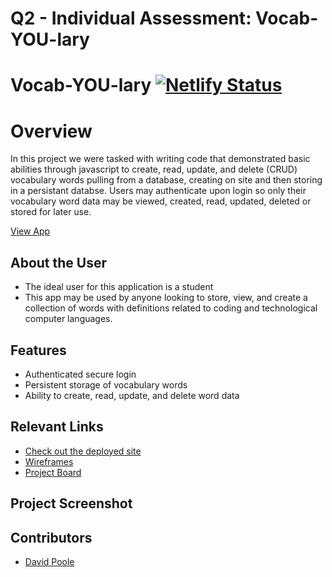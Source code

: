 # Q2 - Individual Assessment: Vocab-YOU-lary
# Vocab-YOU-lary [![Netlify Status](https://api.netlify.com/api/v1/badges/35a3ef97-90e0-4806-a2c3-03a599aba090/deploy-status)](https://app.netlify.com/sites/davidpoole-vocab-you-lary/deploys)

# Overview
In this project we were tasked with writing code that demonstrated basic abilities through javascript to create, read, update, and delete (CRUD) vocabulary words pulling from a database, creating on site and then storing in a persistant databse. Users may authenticate upon login so only their vocabulary word data may be viewed, created, read, updated, deleted or stored for later use.

[View App](https://davidpoole-vocab-you-lary.netlify.app)

## About the User
- The ideal user for this application is a student
- This app may be used by anyone looking to store, view, and create a collection of words with definitions related to coding and technological computer languages.

## Features
- Authenticated secure login
- Persistent storage of vocabulary words
- Ability to create, read, update, and delete word data

## Relevant Links
- [Check out the deployed site](https://davidpoole-vocab-you-lary.netlify.app)
- [Wireframes](https://www.figma.com/file/fVuOGX2frNFvwFI3BEoO7Q/VocabYOUlary?type=design&node-id=0-1&t=UkpK5SyljQQFoU74-0)
- [Project Board](https://dbdiagram.io/d/647cdf33722eb774945e6d00)

## Project Screenshot

## Contributors
- [David Poole](https://github.com/DavidBPoole)

